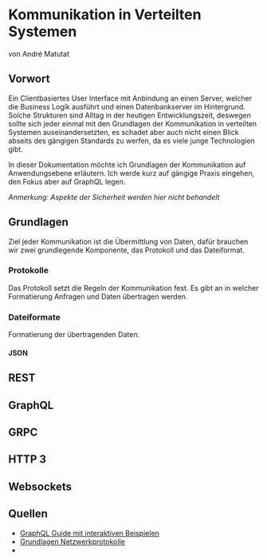 # Kommunikation in Verteilten Systemen

von André Matutat 

## Vorwort
Ein Clientbasiertes User Interface mit Anbindung an einen Server, welcher die Business Logik ausführt und einen Datenbankserver im Hintergrund.<br/>
Solche Strukturen sind Alltag in der heutigen Entwicklungszeit, deswegen sollte sich jeder einmal mit den Grundlagen der Kommunikation in verteilten Systemen auseinandersetzten, es schadet aber auch nicht einen Blick abseits des gängigen Standards zu werfen, da es viele junge Technologien gibt. <br/>

In dieser Dokumentation möchte ich Grundlagen der Kommunikation auf Anwendungsebene erläutern. Ich werde kurz auf gängige Praxis eingehen, den Fokus aber auf GraphQL legen. <br/>

*Anmerkung: Aspekte der Sicherheit werden hier nicht behandelt*

## Grundlagen

Ziel jeder Kommunikation ist  die Übermittlung von Daten, dafür brauchen wir zwei grundlegende Komponente, das Protokoll und das Dateiformat.

### Protokolle

Das Protokoll setzt die Regeln der Kommunikation fest. Es gibt an in welcher Formatierung Anfragen und Daten übertragen werden. 

### Dateiformate

Formatierung der übertragenden Daten. 

#### JSON

## REST 

## GraphQL	

## GRPC
## HTTP 3
## Websockets

## Quellen
- [GraphQL Guide mit interaktiven Beispielen](https://graphql.github.io/learn/)
- [Grundlagen Netzwerkprotokolle](<https://de.wikipedia.org/wiki/Netzwerkprotokoll>)
- 

